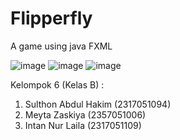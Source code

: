# Flipperfly
A game using java FXML

![image](https://github.com/user-attachments/assets/07103477-3e23-4773-8070-0926929b7821)
![image](https://github.com/user-attachments/assets/aeb0d8ec-c504-4be0-beac-4632d6c309a1)
![image](https://github.com/user-attachments/assets/15d920e7-2b58-4f96-94a7-ab64c14629dc)


Kelompok 6 (Kelas B) :
1. Sulthon Abdul Hakim (2317051094)
2. Meyta Zaskiya (2357051006)
3. Intan Nur Laila (2317051109)
